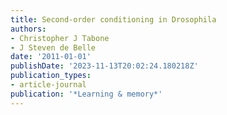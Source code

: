 ```yaml
---
title: Second-order conditioning in Drosophila
authors:
- Christopher J Tabone
- J Steven de Belle
date: '2011-01-01'
publishDate: '2023-11-13T20:02:24.180218Z'
publication_types:
- article-journal
publication: '*Learning & memory*'
---
```

